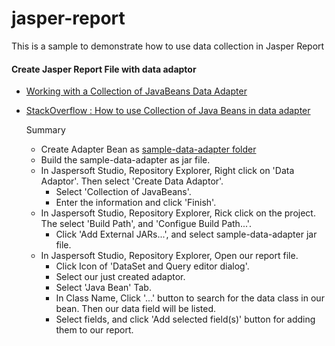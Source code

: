 # jasper-report
This is a sample to demonstrate how to use data collection in Jasper Report


#### Create Jasper Report File with data adaptor
- [Working with a Collection of JavaBeans Data Adapter](https://community.jaspersoft.com/documentation/tibco-jaspersoft-studio-user-guide/v62/working-collection-javabeans-data-adapter)
- [StackOverflow : How to use Collection of Java Beans in data adapter](https://stackoverflow.com/questions/40902602/jaspersoft-studio-how-to-use-collection-of-java-beans-in-data-adapter)

  Summary
  - Create Adapter Bean as [sample-data-adapter folder](https://github.com/kritdev/spring-boot-with-angular/tree/jasper-report-with-collection/sample-data-adapter)
  - Build the sample-data-adapter as jar file.
  - In Jaspersoft Studio, Repository Explorer, Right click on 'Data Adaptor'. Then select 'Create Data Adaptor'.
    - Select 'Collection of JavaBeans'.
    - Enter the information and click 'Finish'.
  - In Jaspersoft Studio, Repository Explorer, Rick click on the project. The select 'Build Path', and 'Configue Build Path...'.
    - Click 'Add External JARs...', and select sample-data-adapter jar file.
  - In Jaspersoft Studio, Repository Explorer, Open our report file.
    - Click Icon of 'DataSet and Query editor dialog'.
    - Select our just created adaptor.
    - Select 'Java Bean' Tab.
    - In Class Name, Click '...' button to search for the data class in our bean. Then our data field will be listed.
    - Select fields, and click 'Add selected field(s)' button for adding them to our report.
